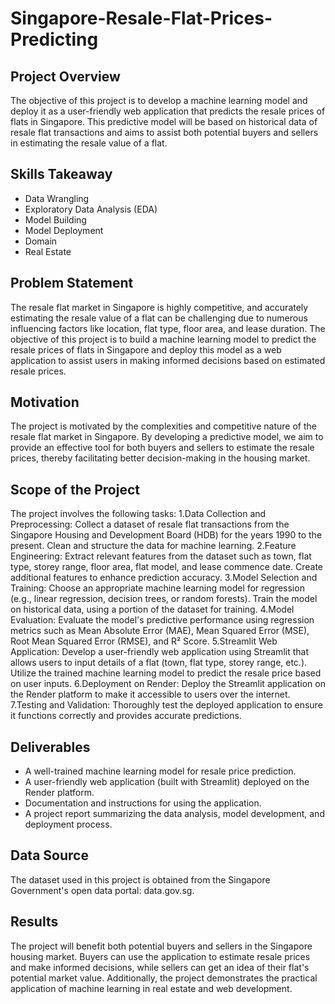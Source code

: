 # Singapore-Resale-Flat-Prices-Predicting
## Project Overview
  The objective of this project is to develop a machine learning model and deploy it as a user-friendly web application that predicts the resale prices of flats in Singapore. This predictive model will be based on historical data of resale flat transactions and aims to assist both potential buyers and sellers in estimating the resale value of a flat.

## Skills Takeaway
* Data Wrangling
* Exploratory Data Analysis (EDA)
* Model Building
* Model Deployment
* Domain
* Real Estate

## Problem Statement
  The resale flat market in Singapore is highly competitive, and accurately estimating the resale value of a flat can be challenging due to numerous influencing factors like location, flat type, floor area, and lease duration. The objective of this project is to build a machine learning model to predict the resale prices of flats in Singapore and deploy this model as a web application to assist users in making informed decisions based on estimated resale prices.

## Motivation
  The project is motivated by the complexities and competitive nature of the resale flat market in Singapore. By developing a predictive model, we aim to provide an effective tool for both buyers and sellers to estimate the resale prices, thereby facilitating better decision-making in the housing market.

## Scope of the Project
The project involves the following tasks:
1.Data Collection and Preprocessing: Collect a dataset of resale flat transactions from the Singapore Housing and Development Board (HDB) for the years 1990 to the present. Clean and structure the data for machine learning.
2.Feature Engineering: Extract relevant features from the dataset such as town, flat type, storey range, floor area, flat model, and lease commence date. Create additional features to enhance prediction accuracy.
3.Model Selection and Training: Choose an appropriate machine learning model for regression (e.g., linear regression, decision trees, or random forests). Train the model on historical data, using a portion of the dataset for training.
4.Model Evaluation: Evaluate the model's predictive performance using regression metrics such as Mean Absolute Error (MAE), Mean Squared Error (MSE), Root Mean Squared Error (RMSE), and R² Score.
5.Streamlit Web Application: Develop a user-friendly web application using Streamlit that allows users to input details of a flat (town, flat type, storey range, etc.). Utilize the trained machine learning model to predict the resale price based on user inputs.
6.Deployment on Render: Deploy the Streamlit application on the Render platform to make it accessible to users over the internet.
7.Testing and Validation: Thoroughly test the deployed application to ensure it functions correctly and provides accurate predictions.

## Deliverables
* A well-trained machine learning model for resale price prediction.
* A user-friendly web application (built with Streamlit) deployed on the Render platform.
* Documentation and instructions for using the application.
* A project report summarizing the data analysis, model development, and deployment process.

## Data Source
The dataset used in this project is obtained from the Singapore Government's open data portal: data.gov.sg.

## Results
The project will benefit both potential buyers and sellers in the Singapore housing market. Buyers can use the application to estimate resale prices and make informed decisions, while sellers can get an idea of their flat's potential market value. Additionally, the project demonstrates the practical application of machine learning in real estate and web development.
